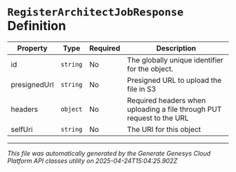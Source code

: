 # `RegisterArchitectJobResponse` Definition

| Property | Type | Required | Description |
|----------|------|----------|-------------|
| id | `string` | No | The globally unique identifier for the object. |
| presignedUrl | `string` | No | Presigned URL to upload the file in S3 |
| headers | `object` | No | Required headers when uploading a file through PUT request to the URL |
| selfUri | `string` | No | The URI for this object |

---

*This file was automatically generated by the Generate Genesys Cloud Platform API classes utility on 2025-04-24T15:04:25.902Z*